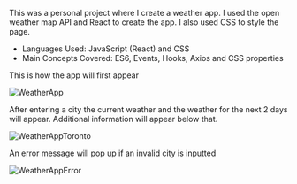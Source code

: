 This was a personal project where I create a weather app. I used the open weather map API and React to create the app. 
I also used CSS to style the page.

- Languages Used: JavaScript (React) and CSS
- Main Concepts Covered: ES6, Events, Hooks, Axios and CSS properties

This is how the app will first appear

![WeatherApp](https://user-images.githubusercontent.com/112906660/211700357-1d9c0b9e-143b-42a6-9772-e91b608938e2.png)

After entering a city the current weather and the weather for the next 2 days will appear. Additional information
will appear below that.

![WeatherAppToronto](https://user-images.githubusercontent.com/112906660/211700801-feffd40c-d9fa-4655-8d01-eb85709b2b5a.png)

An error message will pop up if an invalid city is inputted

![WeatherAppError](https://user-images.githubusercontent.com/112906660/211701168-b1ad8c19-51d8-4958-af4d-66010799fdc8.png)
